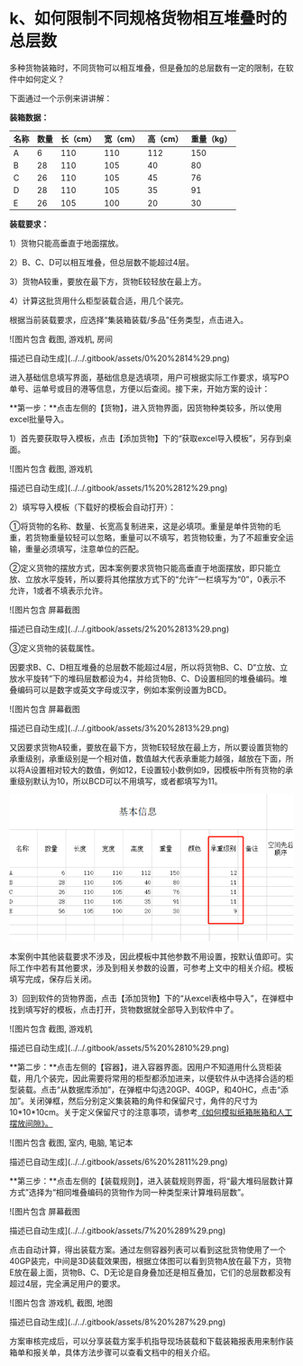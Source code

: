 # k、如何限制不同规格货物相互堆叠时的总层数

多种货物装箱时，不同货物可以相互堆叠，但是叠加的总层数有一定的限制，在软件中如何定义？

下面通过一个示例来讲讲解：

**装箱数据：**

| 名称 | 数量 | 长（cm） | 宽（cm） | 高（cm） | 重量（kg） |
| :--- | :--- | :--- | :--- | :--- | :--- |
| A | 6 | 110 | 110 | 112 | 150 |
| B | 28 | 110 | 105 | 40 | 80 |
| C | 26 | 110 | 105 | 45 | 76 |
| D | 28 | 110 | 105 | 35 | 91 |
| E | 26 | 105 | 100 | 20 | 30 |

**装载要求：**

1）货物只能高垂直于地面摆放。

2）B、C、D可以相互堆叠，但总层数不能超过4层。

3）货物A较重，要放在最下方，货物E较轻放在最上方。

4）计算这批货用什么柜型装载合适，用几个装完。

根据当前装载要求，应选择“集装箱装载/多品”任务类型，点击进入。

![&#x56FE;&#x7247;&#x5305;&#x542B; &#x622A;&#x56FE;, &#x6E38;&#x620F;&#x673A;, &#x623F;&#x95F4;

&#x63CF;&#x8FF0;&#x5DF2;&#x81EA;&#x52A8;&#x751F;&#x6210;](../../.gitbook/assets/0%20%2814%29.png)

进入基础信息填写界面，基础信息是选填项，用户可根据实际工作要求，填写PO单号、运单号或目的港等信息，方便以后查阅。接下来，开始方案的设计：

**第一步：**点击左侧的【货物】，进入货物界面，因货物种类较多，所以使用excel批量导入。

1）首先要获取导入模板，点击【添加货物】下的“获取excel导入模板”，另存到桌面。

![&#x56FE;&#x7247;&#x5305;&#x542B; &#x622A;&#x56FE;, &#x6E38;&#x620F;&#x673A;

&#x63CF;&#x8FF0;&#x5DF2;&#x81EA;&#x52A8;&#x751F;&#x6210;](../../.gitbook/assets/1%20%2812%29.png)

2）填写导入模板（下载好的模板会自动打开）：

①将货物的名称、数量、长宽高复制进来，这是必填项。重量是单件货物的毛重，若货物重量较轻可以忽略，重量可以不填写，若货物较重，为了不超重安全运输，重量必须填写，注意单位的匹配。

②定义货物的摆放方式，因本案例要求货物只能高垂直于地面摆放，即只能立放、立放水平旋转，所以要将其他摆放方式下的“允许”一栏填写为“0”，0表示不允许，1或者不填表示允许。

![&#x56FE;&#x7247;&#x5305;&#x542B; &#x5C4F;&#x5E55;&#x622A;&#x56FE;

&#x63CF;&#x8FF0;&#x5DF2;&#x81EA;&#x52A8;&#x751F;&#x6210;](../../.gitbook/assets/2%20%2813%29.png)

③定义货物的装载属性。

因要求B、C、D相互堆叠的总层数不能超过4层，所以将货物B、C、D“立放、立放水平旋转”下的堆码层数都设为4，并给货物B、C、D设置相同的堆叠编码。堆叠编码可以是数字或英文字母或汉字，例如本案例设置为BCD。

![&#x56FE;&#x7247;&#x5305;&#x542B; &#x5C4F;&#x5E55;&#x622A;&#x56FE;

&#x63CF;&#x8FF0;&#x5DF2;&#x81EA;&#x52A8;&#x751F;&#x6210;](../../.gitbook/assets/3%20%2813%29.png)

又因要求货物A较重，要放在最下方，货物E较轻放在最上方，所以要设置货物的承重级别，承重级别是一个相对值，数值越大代表承重能力越强，越放在下面，所以将A设置相对较大的数值，例如12，E设置较小数例如9，因模板中所有货物的承重级别默认为10，所以BCD可以不用填写，或者都填写为11。

![](../../.gitbook/assets/4%20%2813%29.png)

本案例中其他装载要求不涉及，因此模板中其他参数不用设置，按默认值即可。实际工作中若有其他要求，涉及到相关参数的设置，可参考上文中的相关介绍。模板填写完成，保存后关闭。

3）回到软件的货物界面，点击【添加货物】下的“从excel表格中导入”，在弹框中找到填写好的模板，点击打开，货物数据就全部导入到软件中了。

![&#x56FE;&#x7247;&#x5305;&#x542B; &#x622A;&#x56FE;, &#x6E38;&#x620F;&#x673A;

&#x63CF;&#x8FF0;&#x5DF2;&#x81EA;&#x52A8;&#x751F;&#x6210;](../../.gitbook/assets/5%20%2810%29.png)

**第二步：**点击左侧的【容器】，进入容器界面。因用户不知道用什么货柜装载，用几个装完，因此需要将常用的柜型都添加进来，以便软件从中选择合适的柜型装载。点击“从数据库添加”，在弹框中勾选20GP、40GP，和40HC，点击“添加”。关闭弹框，然后分别定义集装箱的角件和保留尺寸，角件的尺寸为10\*10\*10cm。关于定义保留尺寸的注意事项，请参考[《如何模拟纸箱胀箱和人工摆放间隙》。]()

![&#x56FE;&#x7247;&#x5305;&#x542B; &#x622A;&#x56FE;, &#x5BA4;&#x5185;, &#x7535;&#x8111;, &#x7B14;&#x8BB0;&#x672C;

&#x63CF;&#x8FF0;&#x5DF2;&#x81EA;&#x52A8;&#x751F;&#x6210;](../../.gitbook/assets/6%20%2811%29.png)

**第三步：**点击左侧的【装载规则】，进入装载规则界面，将“最大堆码层数计算方式”选择为“相同堆叠编码的货物作为同一种类型来计算堆码层数”。

![&#x56FE;&#x7247;&#x5305;&#x542B; &#x5C4F;&#x5E55;&#x622A;&#x56FE;

&#x63CF;&#x8FF0;&#x5DF2;&#x81EA;&#x52A8;&#x751F;&#x6210;](../../.gitbook/assets/7%20%289%29.png)

点击自动计算，得出装载方案。通过左侧容器列表可以看到这批货物使用了一个40GP装完，中间是3D装载效果图，根据立体图可以看到货物A放在最下方，货物E放在最上面，货物B、C、D无论是自身叠加还是相互叠加，它们的总层数都没有超过4层，完全满足用户的要求。

![&#x56FE;&#x7247;&#x5305;&#x542B; &#x6E38;&#x620F;&#x673A;, &#x622A;&#x56FE;, &#x5730;&#x56FE;

&#x63CF;&#x8FF0;&#x5DF2;&#x81EA;&#x52A8;&#x751F;&#x6210;](../../.gitbook/assets/8%20%287%29.png)

方案审核完成后，可以分享装载方案手机指导现场装载和下载装箱报表用来制作装箱单和报关单，具体方法步骤可以查看文档中的相关介绍。

